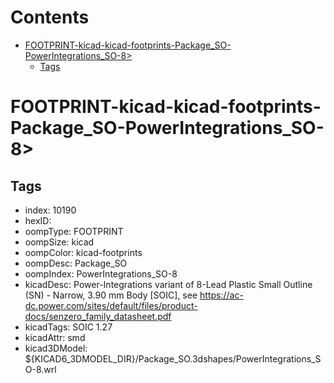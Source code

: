 



Contents
========

* [FOOTPRINT-kicad-kicad-footprints-Package_SO-PowerIntegrations_SO-8>](#footprint-kicad-kicad-footprints-package_so-powerintegrations_so-8)
	* [Tags](#tags)

# FOOTPRINT-kicad-kicad-footprints-Package_SO-PowerIntegrations_SO-8>

## Tags

- index: 10190
- hexID: 
- oompType: FOOTPRINT
- oompSize: kicad
- oompColor: kicad-footprints
- oompDesc: Package_SO
- oompIndex: PowerIntegrations_SO-8
- kicadDesc: Power-Integrations variant of 8-Lead Plastic Small Outline (SN) - Narrow, 3.90 mm Body [SOIC], see https://ac-dc.power.com/sites/default/files/product-docs/senzero_family_datasheet.pdf
- kicadTags: SOIC 1.27
- kicadAttr: smd
- kicad3DModel: ${KICAD6_3DMODEL_DIR}/Package_SO.3dshapes/PowerIntegrations_SO-8.wrl
